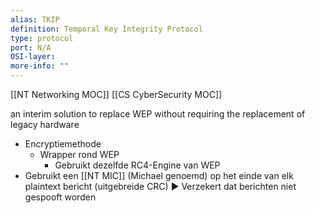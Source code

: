 ```yaml
---
alias: TKIP
definition: Temporal Key Integrity Protocol
type: protocol
port: N/A
OSI-layer:
more-info: ""
---
```

[[NT Networking MOC]]
[[CS CyberSecurity MOC]]

an interim solution to replace WEP without requiring the replacement of legacy hardware

- Encryptiemethode 
	- Wrapper rond WEP
		- Gebruikt dezelfde RC4-Engine van WEP
- Gebruikt een [[NT MIC]] (Michael genoemd) op het einde van elk plaintext bericht (uitgebreide CRC)
		▶ Verzekert dat berichten niet gespooft worden

 
